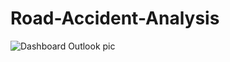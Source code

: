 # Road-Accident-Analysis
![Dashboard Outlook pic](https://github.com/user-attachments/assets/2c85d39f-9f16-4c54-8597-89d63ca72adb)
